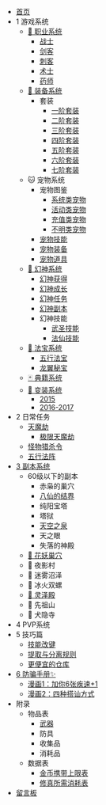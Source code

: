 - [首页](/index)
- 1 游戏系统
    - [🏃‍ 职业系统](/game/zhiye/index)
        - [战士](/game/zhiye/zs)
        - [剑客](/game/zhiye/jk)
        - [刺客](/game/zhiye/ck)
        - [术士](/game/zhiye/ss)
        - [药师](/game/zhiye/ys)
    - [🔪 装备系统](/game/zhuangbei/index)
        - 套装
            - [一阶套装](/game/zhuangbei/taozhuang/lv1)
            - [二阶套装](/game/zhuangbei/taozhuang/lv2)
            - [三阶套装](/game/zhuangbei/taozhuang/lv3)
            - [四阶套装](/game/zhuangbei/taozhuang/lv4)
            - [五阶套装](/game/zhuangbei/taozhuang/lv5)
            - [六阶套装](/game/zhuangbei/taozhuang/lv6)
            - [七阶套装](/game/zhuangbei/taozhuang/lv7)
    - 🐱 宠物系统
        - 宠物图鉴
            - [系统类宠物](/game/chongwu/list/v1)
            - [活动类宠物](/game/chongwu/list/v2)
            - [充值类宠物](/game/chongwu/list/v3)
            - [不明类宠物](/game/chongwu/list/v4)
        - [宠物技能](/game/chongwu/skill)
        - [宠物装备](/game/chongwu/equip)
        - [宠物道具](/game/chongwu/prop)
    - [👰 幻神系统](/game/huanshen/index)
        - [幻神获得](/game/huanshen/howToGet)
        - [幻神成长](/game/huanshen/growth)
        - [幻神任务](/game/huanshen/task)
        - [幻神副本](/game/huanshen/instance)
        - 幻神技能
            - [武圣技能](/game/huanshen/skill_wusheng)
            - [法仙技能](/game/huanshen/skill_faxian)
    - [🔖 法宝系统](/game/fabao/index)
        - [五行法宝](/game/fabao/wuxing)
        - [龙翼秘宝](/game/fabao/longyi)
    - [🃏 典籍系统](/game/dianji/index)
    - [👗 变装系统](/game/suit/index)
        - [2015](/game/suit/2015/suit)
        - [2016-2017](/game/suit/2016-2017/suit)
- 2 日常任务
    - [天魔劫](/daily/tmj)
        - [极限天魔劫](/daily/jxtmj)
    - [怪物猎杀令](/daily/gwlsl)
    - [五行法阵](/daily/wxfz)
- [3 副本系统](/fuben/index)
    - 60级以下的副本
        - 赤枭的巢穴
        - [八仙的结界](/fuben/bxdjj)
        - 纯阳宝塔
        - 塔狱
        - [天空之泉](/fuben/tkzq)
        - 天之眼
        - 失落的神殿
    - [🌼 花妖巢穴](/fuben/hycx)
    - 🌙 夜影村
    - 🐸 迷雾沼泽
    - 🐚 冰火双螺
    - [🕍 灵泽殿](/fuben/lzd)
    - 🗻 先祖山
    - 🐶 犬隐寺
- 4 PVP系统
- 5 技巧篇
    - [技能改键](/trick/change_key)
    - [提取与分离规则](/trick/separate)
    - [更便宜的仓库](/trick/cheap_storage)
- [6 防骗手册✨](/antifraud/index)
    - [漫画1：加你6张疾速+1](/antifraud/1)
    - [漫画2：四种搭讪方式](/antifraud/2)
- 附录
    - 物品表
        - [武器](/extra/items/wuqi)
        - 防具
        - 收集品
        - 消耗品
    - 数据表
        - [金币携带上限表](/extra/data/gold_limit)
        - [修真所需消耗表](/extra/data/be_god_cost)
- [留言板](/comment/index)
